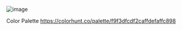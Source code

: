 ![image](https://user-images.githubusercontent.com/56452820/135710319-8933ae6d-0e36-4111-8358-5daab1237d17.png)

Color Palette
https://colorhunt.co/palette/f9f3dfcdf2caffdefaffc898
